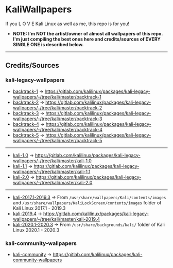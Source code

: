 # KaliWallpapers

If you L O V E Kali Linux as well as me, this repo is for you!

* **NOTE: I'm NOT the artist/owner of almost all wallpapers of this repo. I'm just compiling the best ones here and credits/sources of EVERY SINGLE ONE is described below.**

---

## Credits/Sources

### kali-legacy-wallpapers
* [backtrack-1](https://gitlab.com/sidneypepo/kaliwallpapers/-/tree/master/backtrack-1) -> https://gitlab.com/kalilinux/packages/kali-legacy-wallpapers/-/tree/kali/master/backtrack-1
* [backtrack-2](https://gitlab.com/sidneypepo/kaliwallpapers/-/tree/master/backtrack-2) -> https://gitlab.com/kalilinux/packages/kali-legacy-wallpapers/-/tree/kali/master/backtrack-2
* [backtrack-3](https://gitlab.com/sidneypepo/kaliwallpapers/-/tree/master/backtrack-3) -> https://gitlab.com/kalilinux/packages/kali-legacy-wallpapers/-/tree/kali/master/backtrack-3
* [backtrack-4](https://gitlab.com/sidneypepo/kaliwallpapers/-/tree/master/backtrack-4) -> https://gitlab.com/kalilinux/packages/kali-legacy-wallpapers/-/tree/kali/master/backtrack-4
* [backtrack-5](https://gitlab.com/sidneypepo/kaliwallpapers/-/tree/master/backtrack-5) -> https://gitlab.com/kalilinux/packages/kali-legacy-wallpapers/-/tree/kali/master/backtrack-5

---

* [kali-1.0](https://gitlab.com/sidneypepo/kaliwallpapers/-/tree/master/kali-1.0) -> https://gitlab.com/kalilinux/packages/kali-legacy-wallpapers/-/tree/kali/master/kali-1.0
* [kali-1.1](https://gitlab.com/sidneypepo/kaliwallpapers/-/tree/master/kali-1.1) -> https://gitlab.com/kalilinux/packages/kali-legacy-wallpapers/-/tree/kali/master/kali-1.1
* [kali-2.0](https://gitlab.com/sidneypepo/kaliwallpapers/-/tree/master/kali-2.0) -> https://gitlab.com/kalilinux/packages/kali-legacy-wallpapers/-/tree/kali/master/kali-2.0

---

* [kali-2017.1-2019.3](https://gitlab.com/sidneypepo/kaliwallpapers/-/tree/master/kali-2017.1-2019.3) -> From `/usr/share/wallpapers/Kali/contents/images` and `/usr/share/wallpapers/KaliLockScreen/contents/images` folder of Kali Linux 2017.1 - 2019.3
* [kali-2019.4](https://gitlab.com/sidneypepo/kaliwallpapers/-/tree/master/kali-2019.4) -> https://gitlab.com/kalilinux/packages/kali-legacy-wallpapers/-/tree/kali/master/kali-2019.4
* [kali-2020.1-2020.3](https://gitlab.com/sidneypepo/kaliwallpapers/-/tree/master/kali-2020.1-2020.3) -> From `/usr/share/backgrounds/kali/` folder of Kali Linux 2020.1 - 2020.3

### kali-community-wallpapers
* [kali-community](https://gitlab.com/sidneypepo/kaliwallpapers/-/tree/master/kali-community) -> https://gitlab.com/kalilinux/packages/kali-community-wallpapers
